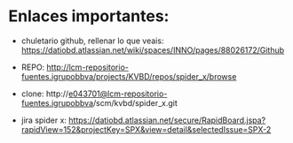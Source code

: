 # Enlaces importantes: 

* chuletario github, rellenar lo que veais: 
https://datiobd.atlassian.net/wiki/spaces/INNO/pages/88026172/Github

* REPO:
http://lcm-repositorio-fuentes.igrupobbva/projects/KVBD/repos/spider_x/browse

* clone: 
http://e043701@lcm-repositorio-fuentes.igrupobbva/scm/kvbd/spider_x.git

* jira spider x: 
https://datiobd.atlassian.net/secure/RapidBoard.jspa?rapidView=152&projectKey=SPX&view=detail&selectedIssue=SPX-2

